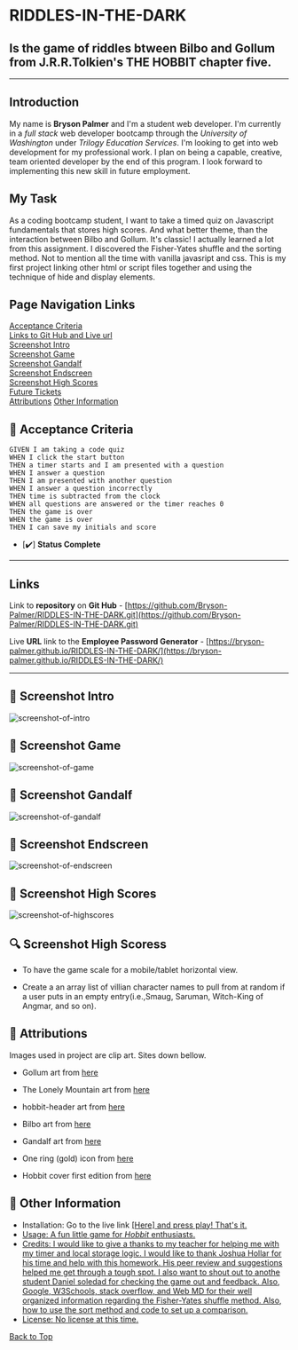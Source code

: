 # RIDDLES-IN-THE-DARK
## Is the game of riddles btween Bilbo and Gollum from J.R.R.Tolkien's **THE HOBBIT** chapter five.
__________________________
## Introduction
My name is **Bryson Palmer** and I'm a student web developer. I'm currently in a *full stack* web developer bootcamp through the *University of Washington* under *Trilogy Education Services*. I'm looking to get into web development for my professional work. I plan on being a capable, creative, team oriented developer by the end of this program. I look forward to implementing this new skill in future employment.

## My Task
As a coding bootcamp student, I want to take a timed quiz on Javascript fundamentals that stores high scores. And what better theme, than the interaction between Bilbo and Gollum. It's classic! I actually learned a lot from this assignment. I discovered the Fisher-Yates shuffle and the sorting method. Not to mention all the time with vanilla javasript and css. This is my first project linking other html or script files together and using the technique of hide and display elements.  

## Page Navigation Links
[Acceptance Criteria](#acceptance-criteria) </br>
[Links to Git Hub and Live url](#links) </br>
[Screenshot Intro](#screenshot-of-intro) </br>
[Screenshot Game](#screenshot-of-game) </br>
[Screenshot Gandalf](#screenshot-of-gandalf) </br>
[Screenshot Endscreen](#screenshot-of-endscreen) </br>
[Screenshot High Scores](#screenshot-of-highscores) </br>
[Future Tickets](#future-tickets) </br>
[Attributions](#attributions) </b>
[Other Information](#other-information) </br>

## <a id="acceptance-criteria"></a> 💼 Acceptance Criteria
```
GIVEN I am taking a code quiz
WHEN I click the start button
THEN a timer starts and I am presented with a question
WHEN I answer a question
THEN I am presented with another question
WHEN I answer a question incorrectly
THEN time is subtracted from the clock
WHEN all questions are answered or the timer reaches 0
THEN the game is over
WHEN the game is over
THEN I can save my initials and score
```
- [✔️] **Status Complete**

__________________________

## <a id="links"></a> Links
Link to **repository** on **Git Hub** - [https://github.com/Bryson-Palmer/RIDDLES-IN-THE-DARK.git](https://github.com/Bryson-Palmer/RIDDLES-IN-THE-DARK.git)

Live **URL** link to the **Employee Password Generator** - [https://bryson-palmer.github.io/RIDDLES-IN-THE-DARK/](https://bryson-palmer.github.io/RIDDLES-IN-THE-DARK/)
</br>
__________________________

## 📸 <a id="screenshot-of-intro"></a> Screenshot Intro

![screenshot-of-intro]()

## 📸 <a id="screenshot-of-game"></a> Screenshot Game

![screenshot-of-game]()

## 📸 <a id="screenshot-of-gandalf"></a> Screenshot Gandalf

![screenshot-of-gandalf]()

## 📸 <a id="screenshot-of-endscreen"></a> Screenshot Endscreen

![screenshot-of-endscreen]()

## 📸 <a id="screenshot-of-highscores"></a> Screenshot High Scores

![screenshot-of-highscores]()

## <a id="future-tickets"></a> 🔍 Screenshot High Scoress
* To have the game scale for a mobile/tablet horizontal view.

* Create a an array list of villian character names to pull from at random if a user puts in an empty entry(i.e.,Smaug, Saruman, Witch-King of Angmar, and so on). 

## <a id="attributions"></a> 📸 Attributions
Images used in project are clip art. Sites down bellow.

* Gollum art from <a href="https://www.jing.fm/iclip/TTwiiJ_gollum-hobbit-clipart/">here</a>
        
* The Lonely Mountain art from <a href="https://www.jing.fm/iclip/TTwoiR_the-hobbit-smaug-kids-t-shirt-smaug-and/">here</a>
        
* hobbit-header art from <a href="https://icon-library.com/icon/hobbit-icon-19.html">here</a>
        
* Bilbo art from <a href="https://favpng.com/png_view/bilbo-baggins-brave-frontier-bilbo-baggins-the-hobbit-fan-art-clip-art-png/UhHWQrMz">here</a>
        
* Gandalf art from <a href="https://clipartlook.com/img-237482.html">here</a>

* One ring (gold) icon from <a href="https://icons8.com/icon/33125/one-ring">here</a>
        
* Hobbit cover first edition from <a href="https://www.tolkienroad.com/wp-content/uploads/2019/06/hobbit-cover-first-edition.jpg">here</a>

## <a id="other-information" /></a> 📡 Other Information
* Installation: Go to the live link <a href="https://bryson-palmer.github.io/RIDDLES-IN-THE-DARK/">[Here] and press play! That's it.
* Usage: A fun little game for *Hobbit* enthusiasts.
* Credits: I would like to give a thanks to my teacher for helping me with my timer and local storage logic. I would like to thank Joshua Hollar for his time and help with this homework. His peer review and suggestions helped me get through a tough spot. I also want to shout out to anothe student Daniel soledad for checking the game out and feedback. Also, Google, W3Schools, stack overflow, and Web MD for their well organized information regarding the Fisher-Yates shuffle method. Also, how to use the sort method and code to set up a comparison.
* License: No license at this time.

[Back to Top](#back-to-top) </br>